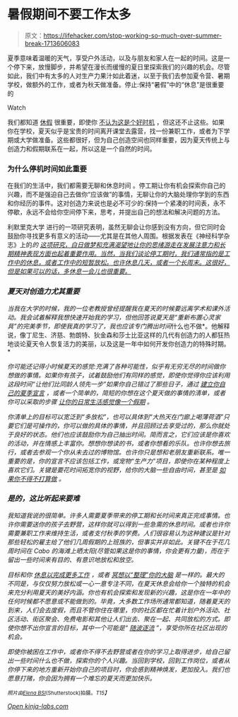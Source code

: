 # 暑假期间不要工作太多

> 原文：<https://lifehacker.com/stop-working-so-much-over-summer-break-1713606083>

夏季意味着温暖的天气，享受户外活动，以及与朋友和家人在一起的时间。这是一个停下来，放慢脚步，并希望在漫长而缓慢的夏日里探索我们的兴趣的机会。尽管如此，我们中有太多的人对生产力果汁如此着迷，以至于我们去参加夏令营、暑期学校，做额外的工作，或者为秋天做准备。停止:保持“暑假”中的“休息”是很重要的

Watch

我们都知道 [休假](https://lifehacker.com/why-taking-a-vacation-might-be-the-best-way-to-improve-1641754592) 很重要，即使你 [不认为这是个好时机](https://lifehacker.com/stop-waiting-for-a-good-time-to-take-vacation-and-jus-513992056) ，但这还不止这些。如果你在学校，夏天似乎是宝贵的时间离开课堂去露营，找一份兼职工作，或者为下学期或大学做准备。这些都很好，但为自己创造空间也同样重要，因为夏天传统上与创造力和假期联系在一起，所以这是一个自然的时间。

### 为什么停机时间如此重要

在我们的生活中，我们都需要无聊和休息时间 。停工期让你有机会探索你自己的兴趣，而不是强迫自己去做你“应该做”的事情，无聊让你的大脑处理你学到的东西和你经历的事件。这对创造力来说也是必不可少的:保持一个紧凑的时间表，永不停歇，永远不会给你空间停下来，思考，并提出自己的想法和解决问题的方法。

利默里克大学 进行的一项研究表明，虽然无聊会让你感到没有方向，但它同时会鼓励你寻找更多有意义的活动——尤其是在其他人周围。根据发表在《神经科学杂志》上的*的 [这项研究，白日做梦和充满渴望地让你的思绪游走在发展注意力和长期精神表现方面也起着重要作用。当然，当我们谈论停工期时，我们通常指的是工作中的休息，或者工作中的短暂放松。也许休息几天，或者一个长周末。这很好，但是如果可以的话，多休息一会儿也很重要。](http://www.jneurosci.org/content/29/23/7619.full.pdf+html)*

### *夏天对创造力尤其重要*

*当我在大学的时候，我的一位老教授曾经提醒我在夏天的时候要远离学术和课外活动。我会试着解释我想快速开始我的学习，但他回答说夏天是“重新布置心灵家具”的完美季节，即使我真的学习了，我也应该专门腾出时间*什么也不做*。他解释说，像丁尼生、济慈、勃朗特、狄金森和莎士比亚这样的几代有创造力的人都狂热地谈论夏天令人恢复活力的美丽，以及这是一年中如何开发你创造力的特殊时期。*

*你可能还记得小时候夏天的感觉:充满了各种可能性，似乎有无穷无尽的时间做你想做的事情。如果你有孩子，试着鼓励他们有同样的感觉，即使你觉得你应该利用这段时间“让他们比同龄人领先一步”如果你自己错过了那些日子，通过 [建立你自己的夏季宣言](https://lifehacker.com/build-your-summer-manifesto-5914458) ，或者一个简单的，简短的你想在这个夏天做的事情的清单，或者你可以采取的步骤 [让你的日常生活感觉像一个假期](https://lifehacker.com/how-to-make-your-everyday-life-feel-more-like-vacation-1710511933) 。*

*你清单上的目标可以宽泛到“多放松”，也可以具体到“大热天在门廊上喝薄荷酒”只要它们是可操作的，你可以做的具体的事情，并且回顾过去享受过的，那么你就处于良好的状态。他们也应该鼓励你为自己抽出时间。简而言之，它们应该是你喜欢的活动，并在情感上丰富你。想想你想读的书，或者你想看的乐队。也许你想去旅行，或者去参观一个你从未去过的博物馆。也许你只是想和老朋友重新联系。唯一重要的是，你的宣言不应该包括工作，或宠物“生产力”项目，即使你在某种程度上喜欢它们。关键是要花时间拓宽你的视野，给你的大脑一些自由时间，甚至是 [如果你不得不打算做](https://lifehacker.com/the-case-for-making-a-goal-for-your-next-vacation-1710251652) 。*

### *是的，这比听起来要难*

*我知道我说的很简单。许多人需要夏季带来的停工期和长时间来真正完成事情。也许你需要送你的孩子去野营，这样你就可以得到一些急需的休息时间。或者也许你需要兼职工作来维持生活，或者支付秋季的学费。人们很容易认为这种建议是针对那些轻松的雇主给了他们几周假期的上班族的，但事实并非如此。关键不在于花几周时间在 Cabo 的海滩上晒太阳(尽管如果这是你的事情，你会更有力量)，而在于留出一些时间来有目的、有意识地放松和放空。*

*目标和你 [休息以完成更多工作](https://lifehacker.com/the-trick-to-accomplishing-more-by-doing-less-take-bre-5867995) ，或者 [冥想以“整理”你的大脑](https://lifehacker.com/why-meditation-should-be-your-brains-scheduled-mainten-1633217329) 是一样的。最大的不同是，与仅仅努力放松或一心一意专注不同，在夏天休息会给你一个独特的机会来充分利用夏天的美好内涵。你也有机会探索和发现新的兴趣，这是你在一年中的任何时候都不愿意或不能做到的。毕竟，大多数工作场所通常都知道，随着夏天的到来，人们会去度假，而且不管你住在哪里，你的社区都在忙着计划户外活动、社区活动、街区聚会、免费电影和其他让人们出去、聚在一起、共同放松的方式。即使你想不出你宣言的目标，其中一个可能是“ [随波逐流](https://lifehacker.com/how-i-broke-out-of-my-social-comfort-zone-by-saying-yes-1707305772) ”，享受你所在社区出现的机会。*

*即使你被困在工作中，或者你不得不去野营或者在你的学习上取得进步，给自己留出一些时间什么也不做，探索你的个人兴趣。当回到学校，回到工作岗位，或者从你停下来的地方重新开始你自己的项目时，你会感到精神焕发，更加投入。我们也愿意打赌，你会因为拥有一个难忘的夏天而更加快乐。*

*<small>*照片由*</small>[<small>*Elena BSI*</small>](http://www.shutterstock.com/pic-106831964/stock-vector-woman-reading-a-book-and-relaxing-in-a-luxury-house.html?src=tAYxKcBQBdPfzfV7x1cRmw-1-64)<small>*(Shutterstock)拍摄。*T15】</small>*

*[Open *kinja-labs.com*](http://kinja-labs.com/related-widget/?posts=979446705,1566817968,1710511933&title=Kick%20Back%20for%20a%20While)*